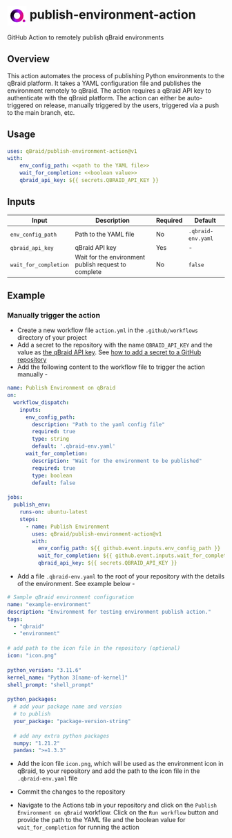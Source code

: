 # <img src="./icon.png" alt="qBraid" height="45" style="vertical-align: middle;"/> publish-environment-action

GitHub Action to remotely publish qBraid environments

## Overview

This action automates the process of publishing Python environments to the qBraid platform. It takes a YAML configuration file and publishes the environment remotely to qBraid. The action requires a qBraid API key to authenticate with the qBraid platform. The action can either be auto-triggered on release, manually triggered by the users, triggered via a push to the main branch, etc. 

## Usage

```yaml
uses: qBraid/publish-environment-action@v1
with:
    env_config_path: <<path to the YAML file>>
    wait_for_completion: <<boolean value>>
    qbraid_api_key: ${{ secrets.QBRAID_API_KEY }}
```

## Inputs

| Input | Description | Required | Default |
|-------|-------------|----------|---------|
| `env_config_path` | Path to the YAML file | No | `.qbraid-env.yaml` |
| `qbraid_api_key` | qBraid API key | Yes | - |
| `wait_for_completion` | Wait for the environment publish request to complete | No | `false` |

## Example

### Manually trigger the action
- Create a new workflow file `action.yml` in the `.github/workflows` directory of your project
- Add a secret to the repository with the name `QBRAID_API_KEY` and the value as [the qBraid API key](https://docs.qbraid.com/home/account#api-keys). See [how to add a secret to a GitHub repository](https://docs.github.com/en/actions/security-for-github-actions/security-guides/using-secrets-in-github-actions#creating-secrets-for-a-repository)
- Add the following content to the workflow file to trigger the action manually -
```yaml
name: Publish Environment on qBraid
on:
  workflow_dispatch:
    inputs:
      env_config_path:
        description: "Path to the yaml config file"
        required: true
        type: string 
        default: '.qbraid-env.yaml'
      wait_for_completion:
        description: "Wait for the environment to be published"
        required: true
        type: boolean
        default: false

jobs:
  publish_env:
    runs-on: ubuntu-latest 
    steps:
      - name: Publish Environment
        uses: qBraid/publish-environment-action@v1
        with:
          env_config_path: ${{ github.event.inputs.env_config_path }}
          wait_for_completion: ${{ github.event.inputs.wait_for_completion }}
          qbraid_api_key: ${{ secrets.QBRAID_API_KEY }}
```
- Add a file `.qbraid-env.yaml` to the root of your repository with the details of the environment. See example below -
```yaml
# Sample qBraid environment configuration
name: "example-environment"
description: "Environment for testing environment publish action."
tags:
  - "qbraid"
  - "environment" 

# add path to the icon file in the repository (optional)
icon: "icon.png"

python_version: "3.11.6"
kernel_name: "Python 3[name-of-kernel]"
shell_prompt: "shell_prompt"

python_packages:
  # add your package name and version 
  # to publish
  your_package: "package-version-string"

  # add any extra python packages
  numpy: "1.21.2"
  pandas: ">=1.3.3"

```
- Add the icon file `icon.png`, which will be used as the environment icon in qBraid, to your repository and add the path to the icon file in the `.qbraid-env.yaml` file
- Commit the changes to the repository

- Navigate to the Actions tab in your repository and click on the `Publish Environment on qBraid` workflow. Click on the `Run workflow` button and provide the path to the YAML file and the boolean value for `wait_for_completion` for running the action